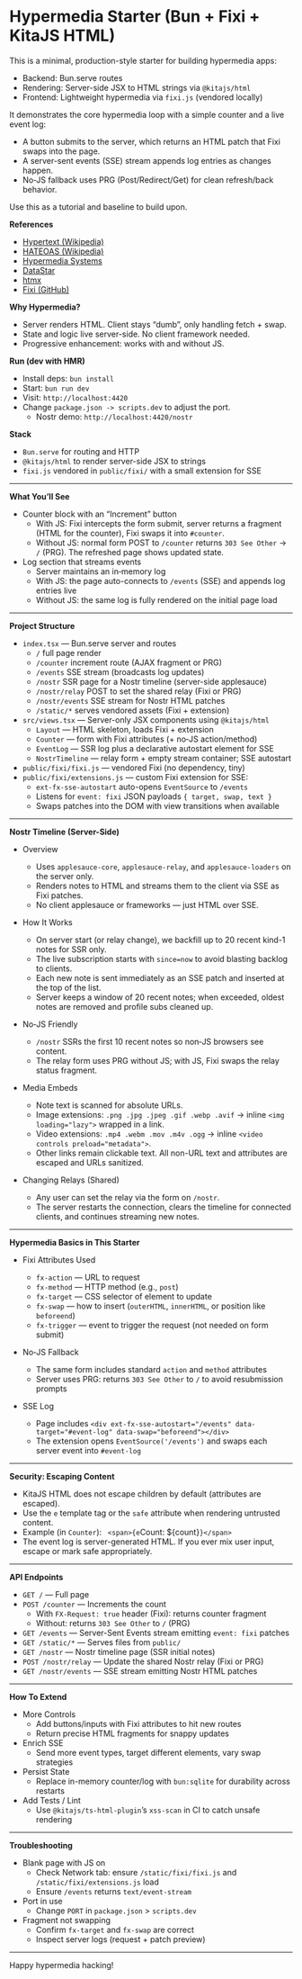# Hypermedia Starter (Bun + Fixi + KitaJS HTML)

This is a minimal, production-style starter for building hypermedia apps:

- Backend: Bun.serve routes
- Rendering: Server-side JSX to HTML strings via `@kitajs/html`
- Frontend: Lightweight hypermedia via `fixi.js` (vendored locally)

It demonstrates the core hypermedia loop with a simple counter and a live event log:

- A button submits to the server, which returns an HTML patch that Fixi swaps into the page.
- A server-sent events (SSE) stream appends log entries as changes happen.
- No‑JS fallback uses PRG (Post/Redirect/Get) for clean refresh/back behavior.

Use this as a tutorial and baseline to build upon.

**References**
- [Hypertext (Wikipedia)](https://en.wikipedia.org/wiki/Hypertext)
- [HATEOAS (Wikipedia)](https://en.wikipedia.org/wiki/HATEOAS)
- [Hypermedia Systems](https://hypermedia.systems/)
- [DataStar](https://data-star.dev/)
- [htmx](https://htmx.org/)
- [Fixi (GitHub)](https://github.com/bigskysoftware/fixi)

**Why Hypermedia?**
- Server renders HTML. Client stays “dumb”, only handling fetch + swap.
- State and logic live server-side. No client framework needed.
- Progressive enhancement: works with and without JS.

**Run (dev with HMR)**
- Install deps: `bun install`
- Start: `bun run dev`
- Visit: `http://localhost:4420`
- Change `package.json -> scripts.dev` to adjust the port.
  - Nostr demo: `http://localhost:4420/nostr`

**Stack**
- `Bun.serve` for routing and HTTP
- `@kitajs/html` to render server-side JSX to strings
- `fixi.js` vendored in `public/fixi/` with a small extension for SSE

---

**What You’ll See**
- Counter block with an “Increment” button
  - With JS: Fixi intercepts the form submit, server returns a fragment (HTML for the counter), Fixi swaps it into `#counter`.
  - Without JS: normal form POST to `/counter` returns `303 See Other` → `/` (PRG). The refreshed page shows updated state.
- Log section that streams events
  - Server maintains an in‑memory log
  - With JS: the page auto-connects to `/events` (SSE) and appends log entries live
  - Without JS: the same log is fully rendered on the initial page load

---

**Project Structure**
- `index.tsx` — Bun.serve server and routes
  - `/` full page render
  - `/counter` increment route (AJAX fragment or PRG)
  - `/events` SSE stream (broadcasts log updates)
  - `/nostr` SSR page for a Nostr timeline (server-side applesauce)
  - `/nostr/relay` POST to set the shared relay (Fixi or PRG)
  - `/nostr/events` SSE stream for Nostr HTML patches
  - `/static/*` serves vendored assets (Fixi + extension)
- `src/views.tsx` — Server-only JSX components using `@kitajs/html`
  - `Layout` — HTML skeleton, loads Fixi + extension
  - `Counter` — form with Fixi attributes (+ no‑JS action/method)
  - `EventLog` — SSR log plus a declarative autostart element for SSE
  - `NostrTimeline` — relay form + empty stream container; SSE autostart
- `public/fixi/fixi.js` — vendored Fixi (no dependency, tiny)
- `public/fixi/extensions.js` — custom Fixi extension for SSE:
  - `ext-fx-sse-autostart` auto-opens `EventSource` to `/events`
  - Listens for `event: fixi` JSON payloads `{ target, swap, text }`
  - Swaps patches into the DOM with view transitions when available

---

**Nostr Timeline (Server-Side)**
- Overview
  - Uses `applesauce-core`, `applesauce-relay`, and `applesauce-loaders` on the server only.
  - Renders notes to HTML and streams them to the client via SSE as Fixi patches.
  - No client applesauce or frameworks — just HTML over SSE.

- How It Works
  - On server start (or relay change), we backfill up to 20 recent kind-1 notes for SSR only.
  - The live subscription starts with `since=now` to avoid blasting backlog to clients.
  - Each new note is sent immediately as an SSE patch and inserted at the top of the list.
  - Server keeps a window of 20 recent notes; when exceeded, oldest notes are removed and profile subs cleaned up.

- No‑JS Friendly
  - `/nostr` SSRs the first 10 recent notes so non‑JS browsers see content.
  - The relay form uses PRG without JS; with JS, Fixi swaps the relay status fragment.

- Media Embeds
  - Note text is scanned for absolute URLs.
  - Image extensions: `.png .jpg .jpeg .gif .webp .avif` → inline `<img loading="lazy">` wrapped in a link.
  - Video extensions: `.mp4 .webm .mov .m4v .ogg` → inline `<video controls preload="metadata">`.
  - Other links remain clickable text. All non-URL text and attributes are escaped and URLs sanitized.

- Changing Relays (Shared)
  - Any user can set the relay via the form on `/nostr`.
  - The server restarts the connection, clears the timeline for connected clients, and continues streaming new notes.

---

**Hypermedia Basics in This Starter**
- Fixi Attributes Used
  - `fx-action` — URL to request
  - `fx-method` — HTTP method (e.g., `post`)
  - `fx-target` — CSS selector of element to update
  - `fx-swap` — how to insert (`outerHTML`, `innerHTML`, or position like `beforeend`)
  - `fx-trigger` — event to trigger the request (not needed on form submit)

- No‑JS Fallback
  - The same form includes standard `action` and `method` attributes
  - Server uses PRG: returns `303 See Other` to `/` to avoid resubmission prompts

- SSE Log
  - Page includes `<div ext-fx-sse-autostart="/events" data-target="#event-log" data-swap="beforeend"></div>`
  - The extension opens `EventSource('/events')` and swaps each server event into `#event-log`

---

**Security: Escaping Content**
- KitaJS HTML does not escape children by default (attributes are escaped).
- Use the `e` template tag or the `safe` attribute when rendering untrusted content.
- Example (in `Counter`): `
  <span>{e`Count: ${count}`}</span>
  `
- The event log is server-generated HTML. If you ever mix user input, escape or mark safe appropriately.

---

**API Endpoints**
- `GET /` — Full page
- `POST /counter` — Increments the count
  - With `FX-Request: true` header (Fixi): returns counter fragment
  - Without: returns `303 See Other` to `/` (PRG)
- `GET /events` — Server-Sent Events stream emitting `event: fixi` patches
- `GET /static/*` — Serves files from `public/`
- `GET /nostr` — Nostr timeline page (SSR initial notes)
- `POST /nostr/relay` — Update the shared Nostr relay (Fixi or PRG)
- `GET /nostr/events` — SSE stream emitting Nostr HTML patches

---

**How To Extend**
- More Controls
  - Add buttons/inputs with Fixi attributes to hit new routes
  - Return precise HTML fragments for snappy updates
- Enrich SSE
  - Send more event types, target different elements, vary swap strategies
- Persist State
  - Replace in-memory counter/log with `bun:sqlite` for durability across restarts
- Add Tests / Lint
  - Use `@kitajs/ts-html-plugin`’s `xss-scan` in CI to catch unsafe rendering

---

**Troubleshooting**
- Blank page with JS on
  - Check Network tab: ensure `/static/fixi/fixi.js` and `/static/fixi/extensions.js` load
  - Ensure `/events` returns `text/event-stream`
- Port in use
  - Change `PORT` in `package.json` > `scripts.dev`
- Fragment not swapping
  - Confirm `fx-target` and `fx-swap` are correct
  - Inspect server logs (request + patch preview)

---

Happy hypermedia hacking!
